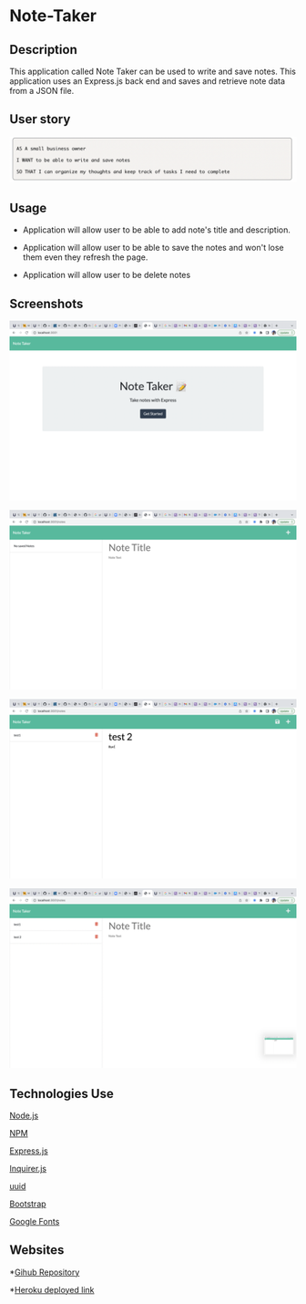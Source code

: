 # Note-Taker

## Description

This application called Note Taker can be used to write and save notes. This application uses an Express.js back end and saves and retrieve note data from a JSON file.

## User story

![](public/assets/img/screenshot1.png)

## Usage

* Application will allow user to be able to add note's title and description.

* Application will allow user to be able to save the notes and won't lose them even they refresh the page.

* Application will allow user to be delete notes

## Screenshots

![](public/assets/img/screenshot2.png)

![](public/assets/img/screenshot3.png)

![](public/assets/img/screenshot4.png)

![](public/assets/img/screenshot5.png)

## Technologies Use
<p><a href="https://nodejs.org/">Node.js</a></p>
<p><a href="https://www.npmjs.com/">NPM</a></p>
<p><a href="https://www.npmjs.com/package/express">Express.js</a></p>
<p><a href="https://www.npmjs.com/package/inquirer">Inquirer.js</a></p>
<p><a href="https://www.npmjs.com/package/uuid">uuid</a></p>
<p><a href="https://getbootstrap.com/">Bootstrap</a></p>
<p><a href="https://fonts.google.com/">Google Fonts</a></p>


## Websites

*[Gihub Repository](https://github.com/aidyel/Note-Taker)

*[Heroku deployed link](https://damp-woodland-20937.herokuapp.com)